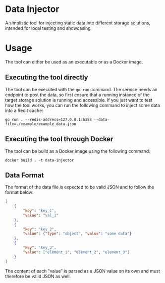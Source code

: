 # Data Injector
A simplistic tool for injecting static data into different storage solutions, intended for local testing and showcasing.


# Usage
The tool can either be used as an executable or as a Docker image.

## Executing the tool directly
The tool can be executed with the `go run` command. The service needs an endpoint to post the data, so first ensure that a running instance of the target storage solution is running and accessible.
If you just want to test how the tool works, you can run the following command to inject some data into a Redit cache:

```shell
go run . --redis-address=127.0.0.1:6388 --data-file=./example/example_data.json
```

## Executing the tool through Docker
The tool can be build as a Docker image using the following command:

```shell
docker build . -t data-injector
```

## Data Format
The format of the data file is expected to be valid JSON and to follow the format below:
```json
[
    {
        "key": "key_1",
        "value": "val_1"
    },
    {
        "key": "key_2",
        "value": {"type": "object", "value": "some data"}
    },
    {
        "key": "key_3",
        "value": ["element_1", "element_2", "element_3"]
    }
]
```
The content of each "value" is parsed as a JSON value on its own and must therefore be valid JSON as well.